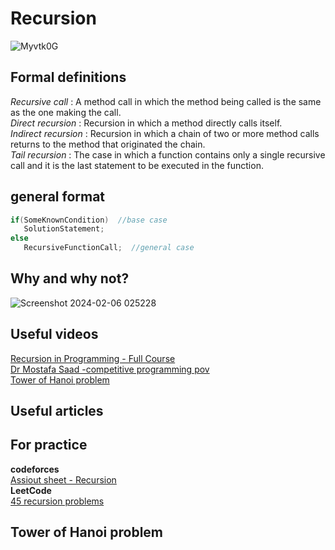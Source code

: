 # Recursion
![Myvtk0G](https://github.com/HelanaNady/DataStructure/assets/137416623/fbca26fb-09fc-43a6-a9ae-c8744a4c7029)

## Formal definitions 
*Recursive call* : A method call in which the method being called is the same as the one making the call.  <br />
*Direct recursion* : Recursion in which a method directly calls itself.  <br />
*Indirect recursion* : Recursion in which a chain of two or more method calls returns to the method that originated the chain.  <br />
*Tail recursion* : The case in which a function contains only a single recursive call and it is the last statement to be executed in the function.  <br />

## general format
```C++
if(SomeKnownCondition)  //base case
   SolutionStatement;
else
   RecursiveFunctionCall;  //general case
```


## Why and why not?
![Screenshot 2024-02-06 025228](https://github.com/HelanaNady/DataStructure/assets/137416623/2a2c6245-499a-4ddd-b55f-820931ef81a8)


## Useful videos 
[Recursion in Programming - Full Course](https://youtu.be/IJDJ0kBx2LM?si=NEXHFnrRiT8Sf8KG) <br />
[Dr Mostafa Saad -competitive programming pov](https://www.youtube.com/watch?v=hyk46UmJPS4&list=PLPt2dINI2MIZPFq6HyUB1Uhxdh1UDnZMS&index=24) <br />
[Tower of Hanoi problem](https://youtu.be/q6RicK1FCUs?si=nYdiK7xfuIQxfj-G) <br /> 

## Useful articles

## For practice 
**codeforces** <br /> 
[Assiout sheet - Recursion](https://codeforces.com/group/MWSDmqGsZm/contest/223339) <br /> 
**LeetCode** <br /> 
[45 recursion problems](https://leetcode.com/tag/recursion/) <br />


## Tower of Hanoi problem

